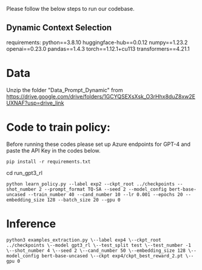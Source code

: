 Please follow the below steps to run our codebase.

## Dynamic Context Selection

requirements:
python==3.8.10
huggingface-hub==0.0.12
numpy==1.23.2
openai==0.23.0
pandas==1.4.3
torch==1.12.1+cu113
transformers==4.21.1

# Data
Unzip the folder "Data_Prompt_Dynamic" from https://drive.google.com/drive/folders/1GCYQSEXsXsk_O3rHhx8duZ8xw2EUXNAF?usp=drive_link

# Code to train policy:

Before running these codes please set up Azure endpoints for GPT-4 and paste the API Key in the codes below.

```
pip install -r requirements.txt
```
cd run_gpt3_rl
```
python learn_policy.py --label exp2 --ckpt_root ../checkpoints --shot_number 2 --prompt_format TQ-SA --seed 2 --model_config bert-base-uncased --train_number 40 --cand_number 10 --lr 0.001 --epochs 20 --embedding_size 128 --batch_size 20 --gpu 0
```

# Inference

```
python3 examples_extraction.py \--label exp4 \--ckpt_root ../checkpoints \--model gpt3_rl \--test_split test \--test_number -1 \--shot_number 4 \--seed 2 \--cand_number 50 \--embedding_size 128 \--model_config bert-base-uncased \--ckpt exp4/ckpt_best_reward_2.pt \--gpu 0
```




